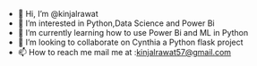 - 👋 Hi, I’m @kinjalrawat
- 👀 I’m interested in Python,Data Science and Power Bi
- 🌱 I’m currently learning how to use Power Bi and ML in Python
- 💞️ I’m looking to collaborate on Cynthia a Python flask project
- 📫 How to reach me mail me at :kinjalrawat57@gmail.com

<!---
kinjalrawat/kinjalrawat is a ✨ special ✨ repository because its `README.md` (this file) appears on your GitHub profile.
You can click the Preview link to take a look at your changes.
--->
